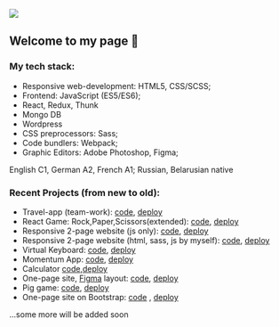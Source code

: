 
![](https://a.radikal.ru/a22/2011/d4/81ea2446066d.png)
## Welcome to my page 👋 

### My tech stack:
* Responsive web-development: HTML5, CSS/SCSS;
* Frontend: JavaScript (ES5/ES6);
* React, Redux, Thunk
* Mongo DB
* Wordpress
* CSS preprocessors: Sass;
* Code bundlers: Webpack;
* Graphic Editors: Adobe Photoshop, Figma;

English C1, German A2, French A1; Russian, Belarusian native

### Recent Projects (from new to old):
* Travel-app (team-work):  [code](https://github.com/Jears017/travel-app/tree/develop), [deploy](https://jears017-travel-app.herokuapp.com/)
* React Game: Rock,Paper,Scissors(extended):  [code](https://github.com/ya-stefaniya/react-game/tree/game/game), [deploy](https://ya-stefaniya-react-game.herokuapp.com/)
* Responsive 2-page website (js only): [code](https://github.com/ya-stefaniya/final_js_exam/blob/master/README.md), [deploy](https://ya-stefaniya.github.io/final_js_exam/schelkovo.html)
* Responsive 2-page website (html, sass, js by myself): [code](https://github.com/ya-stefaniya/shelter), [deploy](https://ya-stefaniya.github.io/shelter/pages/main/main.html)
* Virtual Keyboard: [code](https://github.com/ya-stefaniya/virtual-keyboard), 
[deploy](https://ya-stefaniya.github.io/virtual-keyboard/)
* Momentum App: [code](https://github.com/ya-stefaniya/momentum), [deploy](https://ya-stefaniya.github.io/momentum/)
* Calculator [code](https://github.com/ya-stefaniya/calculator),[deploy](https://rolling-scopes-school.github.io/ya-stefaniya-JS2020Q3/calculator/)
* One-page site, [Figma](figma.com/file/2Zev0HVCKABbZoAsuWTdcD/webdev_newVersion(19.09)?node-id=1%3A5) layout:  [code](https://github.com/ya-stefaniya/Web_Dev), [deploy](https://ya-stefaniya.github.io/Web_Dev)
* Pig game: [code](https://github.com/ya-stefaniya/piggame/tree/master), [deploy](https://ya-stefaniya.github.io/piggame/)
* One-page site on Bootstrap: [code](https://github.com/ya-stefaniya/one-page-dentist) , [deploy](https://ya-stefaniya.github.io/one-page-dentist/)

...some more will be added soon
